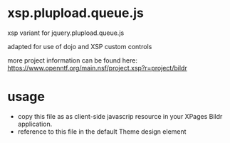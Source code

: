 # xsp.plupload.queue.js
xsp variant for jquery.plupload.queue.js

adapted for use of dojo and XSP custom controls

more project information can be found here:
https://www.openntf.org/main.nsf/project.xsp?r=project/bildr


# usage
- copy this file as as client-side javascrip resource in your XPages Bildr application.
- reference to this file in the default Theme design element
